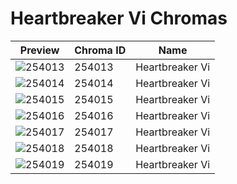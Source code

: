 # Heartbreaker Vi Chromas



| Preview | Chroma ID | Name |
|---------|-----------|------|
| ![254013](https://raw.communitydragon.org/latest/plugins/rcp-be-lol-game-data/global/default/v1/champion-chroma-images/254/254013.png) | 254013 | Heartbreaker Vi |
| ![254014](https://raw.communitydragon.org/latest/plugins/rcp-be-lol-game-data/global/default/v1/champion-chroma-images/254/254014.png) | 254014 | Heartbreaker Vi |
| ![254015](https://raw.communitydragon.org/latest/plugins/rcp-be-lol-game-data/global/default/v1/champion-chroma-images/254/254015.png) | 254015 | Heartbreaker Vi |
| ![254016](https://raw.communitydragon.org/latest/plugins/rcp-be-lol-game-data/global/default/v1/champion-chroma-images/254/254016.png) | 254016 | Heartbreaker Vi |
| ![254017](https://raw.communitydragon.org/latest/plugins/rcp-be-lol-game-data/global/default/v1/champion-chroma-images/254/254017.png) | 254017 | Heartbreaker Vi |
| ![254018](https://raw.communitydragon.org/latest/plugins/rcp-be-lol-game-data/global/default/v1/champion-chroma-images/254/254018.png) | 254018 | Heartbreaker Vi |
| ![254019](https://raw.communitydragon.org/latest/plugins/rcp-be-lol-game-data/global/default/v1/champion-chroma-images/254/254019.png) | 254019 | Heartbreaker Vi |